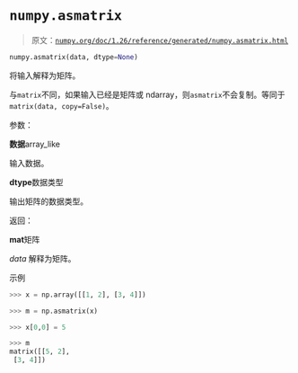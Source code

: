 # `numpy.asmatrix`

> 原文：[`numpy.org/doc/1.26/reference/generated/numpy.asmatrix.html`](https://numpy.org/doc/1.26/reference/generated/numpy.asmatrix.html)

```py
numpy.asmatrix(data, dtype=None)
```

将输入解释为矩阵。

与`matrix`不同，如果输入已经是矩阵或 ndarray，则`asmatrix`不会复制。等同于`matrix(data, copy=False)`。

参数：

**数据**array_like

输入数据。

**dtype**数据类型

输出矩阵的数据类型。

返回：

**mat**矩阵

*data* 解释为矩阵。

示例

```py
>>> x = np.array([[1, 2], [3, 4]]) 
```

```py
>>> m = np.asmatrix(x) 
```

```py
>>> x[0,0] = 5 
```

```py
>>> m
matrix([[5, 2],
 [3, 4]]) 
```
